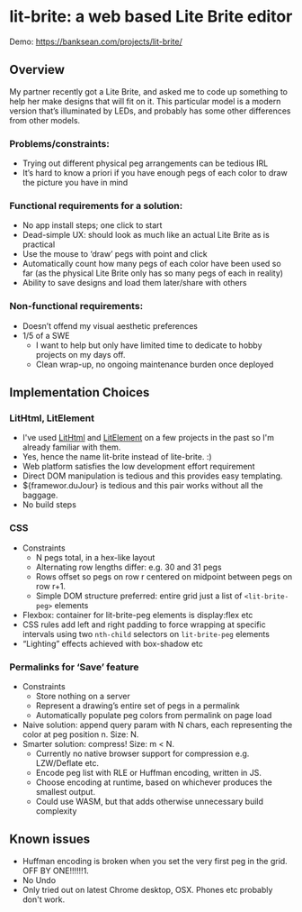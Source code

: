 # lit-brite: a web based Lite Brite editor

Demo: https://banksean.com/projects/lit-brite/

## Overview
My partner recently got a Lite Brite, and asked me to code up something to help her make designs that will fit on it. 
This particular model is a modern version that’s illuminated by LEDs, and probably has some other differences from other models.

### Problems/constraints:
- Trying out different physical peg arrangements can be tedious IRL
- It’s hard to know a priori if you have enough pegs of each color to draw the picture you have in mind

### Functional requirements for a solution:
- No app install steps; one click to start
- Dead-simple UX: should look as much like an actual Lite Brite as is practical 
- Use the mouse to ‘draw’ pegs with point and click
- Automatically count how many pegs of each color have been used so far (as the physical Lite Brite only has so many pegs of each in reality)
- Ability to save designs and load them later/share with others

### Non-functional requirements:
- Doesn’t offend my visual aesthetic preferences
- 1/5 of a SWE
  - I want to help but only have limited time to dedicate to hobby projects on my days off. 
  - Clean wrap-up, no ongoing maintenance burden once deployed


## Implementation Choices
### LitHtml, LitElement
- I've used [LitHtml](https://lit-html.polymer-project.org/) and [LitElement](https://lit-element.polymer-project.org/) on a few projects in the past so I'm already familiar with them.
- Yes, hence the name lit-brite instead of lite-brite. :)
- Web platform satisfies the low development effort requirement
- Direct DOM manipulation is tedious and this provides easy templating.
- ${framewor.duJour} is tedious and this pair works without all the baggage.
- No build steps

### CSS
- Constraints
  - N pegs total, in a hex-like layout
  - Alternating row lengths differ: e.g. 30 and 31 pegs
  - Rows offset so pegs on row r centered on midpoint between pegs on row r+1.
  - Simple DOM structure preferred: entire grid just a list of `<lit-brite-peg>` elements
- Flexbox: container for lit-brite-peg elements is display:flex etc
- CSS rules add left and right padding to force wrapping at specific intervals using two `nth-child` selectors on `lit-brite-peg` elements
- “Lighting” effects achieved with box-shadow etc

### Permalinks for ‘Save’ feature
- Constraints
  - Store nothing on a server
  - Represent a drawing’s entire set of pegs in a permalink
  - Automatically populate peg colors from permalink on page load
- Naive solution: append query param with N chars, each representing the color at peg position n. Size: N.
- Smarter solution: compress! Size: m < N.
  - Currently no native browser support for compression e.g. LZW/Deflate etc.
  - Encode peg list with RLE or Huffman encoding, written in JS. 
  - Choose encoding at runtime, based on whichever produces the smallest output.
  - Could use WASM, but that adds otherwise unnecessary build complexity

## Known issues

- Huffman encoding is broken when you set the very first peg in the grid.  OFF BY ONE!!!!!!1.
- No Undo
- Only tried out on latest Chrome desktop, OSX. Phones etc probably don't work.